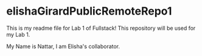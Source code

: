 # elishaGirardPublicRemoteRepo1
This is my readme file for Lab 1 of Fullstack!  This repository will be used for my Lab 1.

My Name is Nattar, I am Elisha's collaborator.